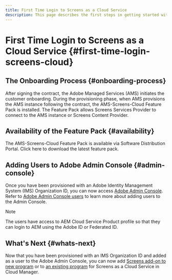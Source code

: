 ```yaml
---
title: First Time Login to Screens as a Cloud Service
description: This page describes the first steps in getting started with Screens as a Cloud Service.
---
```


# First Time Login to Screens as a Cloud Service {#first-time-login-screens-cloud}


## The Onboarding Process {#onboarding-process}

After signing the contract, the Adobe Managed Services (AMS) initiates the customer onboarding. During the provisioning phase, when AMS provisions the AMS instance following the contract, the AMS-Screens-Cloud Feature Pack is installed. The Feature Pack allows Screens Services Provider to connect to the AMS instance  or Screens Content Provider. 

## Availability of the Feature Pack {#availability}

The AMS-Screens-Cloud Feature Pack is available via Software Distribution Portal.
Click here to download the latest feature pack.

## Adding Users to Adobe Admin Console {#admin-console}

Once you have been provisioned with an Adobe Identity Management System (IMS) Organization ID, you can now access [Adobe Admin Console](https://adminconsole.adobe.com/). Refer to [Adobe Admin Console users](https://helpx.adobe.com/enterprise/admin-guide.html/enterprise/using/users.ug.html) to learn more about adding users to the Admin Console.

   >[!NOTE]
   >The users have access to AEM Cloud Service Product profile so that they can login to AEM using the Adobe ID or Federated ID.

## What's Next {#whats-next}

Now that you have been provisioned with an IMS Organization ID and added as a user to the Adobe Admin Console, you can now add [Screens add-on to new program](/help/screens-cloud/onboarding-screens-cloud/add-on-new-program-screens-cloud.md) or to [an existing program](/help/screens-cloud/onboarding-screens-cloud/add-on-existing-program-screens-cloud.md) for Screens as a Cloud Service in Cloud Manager.